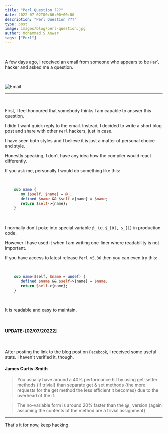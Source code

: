 ```yaml
---
title: "Perl Question ???"
date: 2022-07-02T00:00:00+00:00
description: "Perl Question ???"
type: post
image: images/blog/perl-question.jpg
author: Mohammad S Anwar
tags: ["Perl"]
---
```


<br>

A few days ago, I received an email from someone who appears to be `Perl` hacker and asked me a question.

<br>

![Email](/images/blog/pq-1.png)

***

<br>

First, I feel honoured that somebody thinks I am capable to answer this question.

I didn't want quick reply to the email. Instead, I decided to write a short blog post and share with other `Perl` hackers, just in case.

I have seen both styles and I believe it is just a matter of personal choice and style.

Honestly speaking, I don't have any idea how the compiler would react differently.

If you ask me, personally I would do something like this:

<br>

```perl
    sub name {
       my ($self, $name) = @_;
       defined $name && $self->{name} = $name;
       return $self->{name};
    }
```

<br>

I normally don't poke into special variable `@_` i.e. `$_[0], $_[1]` in production code.

However I have used it when I am writing one-liner where readability is not important.

If you have access to latest release `Perl v5.36` then you can even try this:

<br>

```perl
    sub name($self, $name = undef) {
       defined $name && $self->{name} = $name;
       return $self->{name};
    }
```

<br>

It is readable and easy to maintain.

<br>

#### UPDATE: [02/07/20222]

<br>

After posting the link to the blog post on `Facebook`, I received some useful stats. I haven't verified it, though.

#### James Curtis-Smith

> You usually have around a 40% performance hit by using get-setter methods {if trivial} than separate get & set methods {the more requests for the get method the less efficient it becomes} due to the overhead of the if.

> The no-variable form is around 20% faster than the @_ version {again assuming the contents of the method are a trivial assignment}

***

That's it for now, keep hacking.
